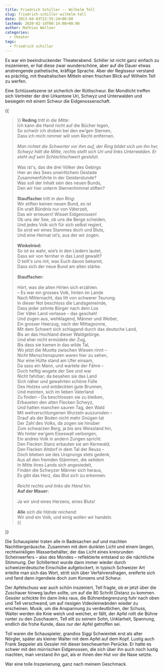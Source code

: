 ```yaml
---
title: Friedrich Schiller -- Wilhelm Tell
slug: friedrich-schiller-wilhelm-tell
date: 2013-04-03T22:55:24+00:00
lastmod: 2020-02-14T00:14:08+00:00
author: Mathias Wellner
categories:
  - theater
tags:
  - friedrich schiller
---
```

Es war ein beeindruckender Theaterabend. Schiller ist nicht ganz einfach zu inszenieren, er hat diese zwar wunderschöne, aber auf die Dauer etwas anstrengende pathetische, kräftige Sprache. Aber der Regisseur verstand es prächtig, mit theatralischen Mitteln einen frischen Blick auf Wilhelm Tell zu werfen. 
<!--more-->

Eine Schlüsselszene ist sicherlich der Rütlischwur. Bei Mondlicht treffen sich Vertreter der drei Urkantone Uri, Schwyz und Unterwalden und besiegeln mit einem Schwur die Eidgenossenschaft. 

{{<blockquote>}}
<strong>Reding</strong> <em>tritt in die Mitte:</em><br>
Ich kann die Hand nicht auf die Bücher legen,<br>
So schwör ich droben bei den ew&#8217;gen Sternen,<br>
Dass ich mich nimmer will vom Recht entfernen.<br>
<br>
<em>Man richtet die Schwerter vor ihm auf, der Ring bildet sich um ihn her, Schwyz hält die Mitte, rechts stellt sich Uri und links Unterwalden. Er steht auf sein Schlachtschwert gestützt.</em><br>
<br>
Was ist's, das die drei Völker des Gebirgs<br>
Hier an des Sees unwirtlichem Gestade<br>
Zusammenführte in der Geisterstunde?<br>
Was soll der Inhalt sein des neuen Bunds,<br>
Den wir hier unterm Sternenhimmel stiften?<br>
<br>
<strong>Stauffacher</strong> <em>tritt in den Ring:</em><br>
Wir stiften keinen neuen Bund, es ist<br>
Ein uralt Bündnis nur von Väterzeit,<br>
Das wir erneuern! Wisset Eidgenossen!<br>
Ob uns der See, ob uns die Berge scheiden,<br>
Und jedes Volk sich für sich selbst regiert,<br>
So sind wir eines Stammes doch und Bluts,<br>
Und eine Heimat ist&#8217;s, aus der wir zogen.<br>
<br>
<strong>Winkelried:</strong><br>
So ist es wahr, wie&#8217;s in den Liedern lautet,<br>
Dass wir von fernher in das Land gewallt?<br>
O teilt's uns mit, was Euch davon bekannt,<br>
Dass sich der neue Bund am alten stärke.<br>
<br>
<strong>Stauffacher:</strong><br>  
Hört, was die alten Hirten sich erzählen.<br>
– Es war ein grosses Volk, hinten im Lande<br>
Nach Mitternacht, das litt von schwerer Teurung.<br>
In dieser Not beschloss die Landsgemeinde,<br>
Dass jeder zehnte Bürger nach dem Los<br>
Der Väter Land verlasse – das geschah!<br>
Und zogen aus, wehklagend, Männer und Weiber,<br>
Ein grosser Heerzug, nach der Mittagsonne,<br>
Mit dem Schwert sich schlagend durch das deutsche Land,<br>
Bis an das Hochland dieser Waldgebirge.<br>
Und eher nicht ermüdete der Zug,<br>
Bis dass sie kamen in das wilde Tal,<br>
Wo jetzt die Muotta zwischen Wiesen rinnt –<br>
Nicht Menschenspuren waren hier zu sehen,<br>
Nur eine Hütte stand am Ufer einsam,<br>
Da sass ein Mann, und wartete der Fähre –<br>
Doch heftig wogete der See und war<br>
Nicht fahrbar; da besahen sie das Land<br>
Sich näher und gewahrten schöne Fülle<br>
Des Holzes und entdeckten gute Brunnen,<br>
Und meinten, sich im lieben Vaterland<br>
Zu finden – Da beschlossen sie zu bleiben,<br>
Erbaueten den alten Flecken Schwyz,<br>
Und hatten manchen sauren Tag, den Wald<br>
Mit weitverschlungenen Wurzeln auszuroden –<br>
Drauf als der Boden nicht mehr Gnügen tat<br>
Der Zahl des Volks, da zogen sie hinüber<br>
Zum schwarzen Berg, ja bis ans Weissland hin,<br>
Wo hinter ew'gem Eiseswall verborgen,<br>
Ein andres Volk in andern Zungen spricht.<br>
Den Flecken Stanz erbauten sie am Kernwald,<br>
Den Flecken Altdorf in dem Tal der Reuss –<br>
Doch blieben sie des Ursprungs stets gedenk,<br>
Aus all den fremden Stämmen, die seitdem<br>
In Mitte ihres Lands sich angesiedelt,<br>
Finden die Schwyzer Männer sich heraus,<br>
Es gibt das Herz, das Blut sich zu erkennen.<br>
<br>
<em>Reicht rechts und links die Hand hin.</em><br>
<strong>Auf der Mauer:</strong><br>  
Ja wir sind eines Herzens, eines Bluts!<br>
<br> 
<strong>Alle</strong> <em>sich die Hände reichend:</em><br>
Wir sind ein Volk, und einig wollen wir handeln.<br>
{{</blockquote>}}

Die Schauspieler traten alle in Badesachen auf und machten Nachttiergeräusche. Zusammen mit dem dunklen Licht und einem langen, rechtwinkligen Wasserbehälter, der das Licht eines kreisrunden Scheinwerfers &ndash; also des Mondes &ndash; reflektierte entstand so die nächtliche Stimmung. Der Schillertext wurde dann immer wieder durch schweizerdeutsche Einschübe aufgelockert, in typisch Schweizer Art erteilte man sich das Wort, stritt sich über Verfahrensfragen, ereiferte sich und fand dann irgendwie doch zum Konsens und Schwur. 

Der Apfelschuss war auch schön inszeniert, Tell fragte, ob er jetzt über die Zuschauer hinweg laufen sollte, um auf die 80 Schritt Distanz zu kommen. Gessler schickte ihn dann links raus, die Bühnenbegrenzung fuhr nach oben und Tell verschwand, um auf riesigen Videoleinwänden wieder zu erscheinen. Musik, um die Anspannung zu verdeutlichen, der Schuss, Walter werden die Knie weich und weicher, er fällt, der Apfel rollt die Bühne runter zu den Zuschauern, Tell eilt zu seinem Sohn, Unklarheit, Spannung, endlich die frohe Kunde, dass nur der Apfel getroffen sei. 

Toll waren die Schauspieler, grandios Siggi Schwientek erst als alter Nörgler, später als kleiner Walter mit dem Apfel auf dem Kopf. Lustig auch Frank Seppeler als Gessler mit dieser bescheuerten Perücke. Er hatte es schwer mit den mürrischen Eidgenossen, die sich über ihn auch noch lustig machten, man verstand ihn gut, als er ihnen den Hut vor die Nase setzte. 

War eine tolle Inszenierung, ganz nach meinem Geschmack.